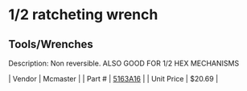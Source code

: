 # 1/2 ratcheting wrench
## Tools/Wrenches
Description: 	Non reversible. ALSO GOOD FOR 1/2 HEX MECHANISMS 

| Vendor | Mcmaster | 
| Part # | [5163A16](http://www.mcmaster.com/) | 
| Unit Price | $20.69 | 
